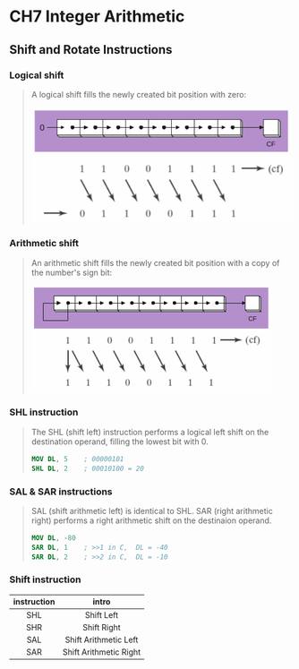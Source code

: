 # CH7 Integer Arithmetic

## Shift and Rotate Instructions

### Logical shift

> A logical shift fills the newly created bit position with zero:
>
> ![logical shift](src/logical_shift.png)

### Arithmetic shift

> An arithmetic shift fills the newly created bit position with a copy of the number's sign bit:
>
> ![arithmetic shift](src/arithmetic_shift.png)

### SHL instruction

> The SHL (shift left) instruction performs a logical left shift on the destination operand, filling the lowest bit with 0.
>
> ```nasm
> MOV DL, 5    ; 00000101
> SHL DL, 2    ; 00010100 = 20
> ```

### SAL & SAR instructions

> SAL (shift arithmetic left) is identical to SHL.
> SAR (right arithmetic right) performs a right arithmetic shift on the destinaion operand.
>
> ```nasm
> MOV DL, -80
> SAR DL, 1    ; >>1 in C,  DL = -40
> SAR DL, 2    ; >>2 in C,  DL = -10
> ```

### Shift instruction

| instruction | intro                  |
|:-----------:|:----------------------:|
| SHL         | Shift Left             |
| SHR         | Shift Right            |
| SAL         | Shift Arithmetic Left  |
| SAR         | Shift Arithmetic Right |
